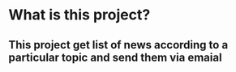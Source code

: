 # What is this project?
## This project get list of news according to a particular topic and send them via emaial
